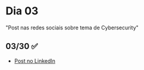 # Dia 03

"Post nas redes sociais sobre tema de Cybersecurity"

## 03/30 :white_check_mark:

- [Post no LinkedIn](https://www.linkedin.com/posts/rayanepimentel_github-rayanepimentelwrite-ups-activity-7017251785161551872-snTA/)